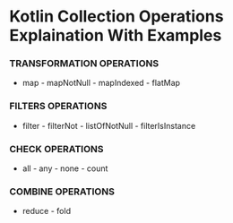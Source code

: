 # Kotlin Collection Operations Explaination With Examples

### TRANSFORMATION OPERATIONS 
* map - mapNotNull - mapIndexed - flatMap
### FILTERS OPERATIONS 
* filter - filterNot - listOfNotNull - filterIsInstance
### CHECK OPERATIONS 
* all - any - none - count
### COMBINE OPERATIONS
* reduce - fold
